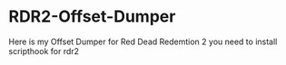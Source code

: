 # RDR2-Offset-Dumper
Here is my Offset Dumper for Red Dead Redemtion 2 you need to install scripthook for rdr2
